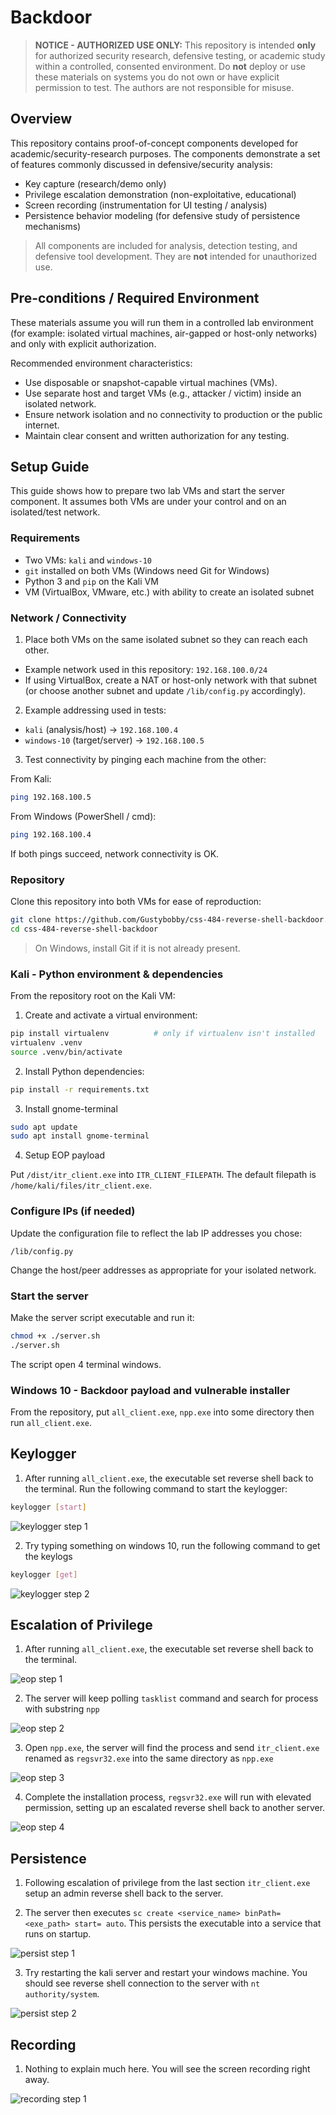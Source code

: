 # Backdoor

> **NOTICE - AUTHORIZED USE ONLY:** This repository is intended **only** for authorized security research, defensive testing, or academic study within a controlled, consented environment. Do **not** deploy or use these materials on systems you do not own or have explicit permission to test. The authors are not responsible for misuse.

## Overview
This repository contains proof-of-concept components developed for academic/security-research purposes. The components demonstrate a set of features commonly discussed in defensive/security analysis:

- Key capture (research/demo only)
- Privilege escalation demonstration (non-exploitative, educational)
- Screen recording (instrumentation for UI testing / analysis)
- Persistence behavior modeling (for defensive study of persistence mechanisms)

> All components are included for analysis, detection testing, and defensive tool development. They are **not** intended for unauthorized use.

## Pre-conditions / Required Environment
These materials assume you will run them in a controlled lab environment (for example: isolated virtual machines, air-gapped or host-only networks) and only with explicit authorization.

Recommended environment characteristics:
- Use disposable or snapshot-capable virtual machines (VMs).
- Use separate host and target VMs (e.g., attacker / victim) inside an isolated network.
- Ensure network isolation and no connectivity to production or the public internet.
- Maintain clear consent and written authorization for any testing.

## Setup Guide

This guide shows how to prepare two lab VMs and start the server component. It assumes both VMs are under your control and on an isolated/test network.

### Requirements

- Two VMs: `kali` and `windows-10`
- `git` installed on both VMs (Windows need Git for Windows)
- Python 3 and `pip` on the Kali VM
- VM (VirtualBox, VMware, etc.) with ability to create an isolated subnet

### Network / Connectivity

1. Place both VMs on the same isolated subnet so they can reach each other.

- Example network used in this repository: `192.168.100.0/24`
- If using VirtualBox, create a NAT or host-only network with that subnet (or choose another subnet and update `/lib/config.py` accordingly).

2. Example addressing used in tests:

- `kali` (analysis/host) → `192.168.100.4`
- `windows-10` (target/server) → `192.168.100.5`

3. Test connectivity by pinging each machine from the other:

From Kali:
```bash
ping 192.168.100.5
```

From Windows (PowerShell / cmd):
```bash
ping 192.168.100.4
```

If both pings succeed, network connectivity is OK.

### Repository

Clone this repository into both VMs for ease of reproduction:

```bash
git clone https://github.com/Gustybobby/css-484-reverse-shell-backdoor.git
cd css-484-reverse-shell-backdoor
```
> On Windows, install Git if it is not already present.

### Kali - Python environment & dependencies

From the repository root on the Kali VM:

1. Create and activate a virtual environment:
```bash
pip install virtualenv          # only if virtualenv isn't installed
virtualenv .venv
source .venv/bin/activate
```

2. Install Python dependencies:
```bash
pip install -r requirements.txt
```

3. Install gnome-terminal
```bash
sudo apt update
sudo apt install gnome-terminal
```

4. Setup EOP payload

Put `/dist/itr_client.exe` into `ITR_CLIENT_FILEPATH`. The default filepath is `/home/kali/files/itr_client.exe`.

### Configure IPs (if needed)

Update the configuration file to reflect the lab IP addresses you chose:
```
/lib/config.py
```
Change the host/peer addresses as appropriate for your isolated network.

### Start the server

Make the server script executable and run it:
```bash
chmod +x ./server.sh
./server.sh
```
The script open 4 terminal windows.

### Windows 10 - Backdoor payload and vulnerable installer

From the repository, put `all_client.exe`, `npp.exe` into some directory then run `all_client.exe`.

## Keylogger

1. After running `all_client.exe`, the executable set reverse shell back to the terminal. Run the following command to start the keylogger:
```bash
keylogger [start]
```

![keylogger step 1](https://github.com/Gustybobby/css-484-reverse-shell-backdoor/blob/bd12c64e083e6e1d8ddaeef938736a0294d684a0/assets/keylogger/step1.jpg)

2. Try typing something on windows 10, run the following command to get the keylogs
```bash
keylogger [get]
```

![keylogger step 2](https://github.com/Gustybobby/css-484-reverse-shell-backdoor/blob/bd12c64e083e6e1d8ddaeef938736a0294d684a0/assets/keylogger/step2.jpg)

## Escalation of Privilege

1. After running `all_client.exe`, the executable set reverse shell back to the terminal.

![eop step 1](https://github.com/Gustybobby/css-484-reverse-shell-backdoor/blob/bd12c64e083e6e1d8ddaeef938736a0294d684a0/assets/eop/step1.jpg)

2. The server will keep polling `tasklist` command and search for process with substring `npp`

![eop step 2](https://github.com/Gustybobby/css-484-reverse-shell-backdoor/blob/bd12c64e083e6e1d8ddaeef938736a0294d684a0/assets/eop/step2.jpg)

3. Open `npp.exe`, the server will find the process and send `itr_client.exe` renamed as `regsvr32.exe` into the same directory as `npp.exe`

![eop step 3](https://github.com/Gustybobby/css-484-reverse-shell-backdoor/blob/bd12c64e083e6e1d8ddaeef938736a0294d684a0/assets/eop/step3.jpg)

4. Complete the installation process, `regsvr32.exe` will run with elevated permission, setting up an escalated reverse shell back to another server.

![eop step 4](https://github.com/Gustybobby/css-484-reverse-shell-backdoor/blob/bd12c64e083e6e1d8ddaeef938736a0294d684a0/assets/eop/step4.jpg)

## Persistence

1. Following escalation of privilege from the last section `itr_client.exe` setup an admin reverse shell back to the server.

2. The server then executes `sc create <service_name> binPath= <exe_path> start= auto`. This persists the executable into a service that runs on startup.

![persist step 1](https://github.com/Gustybobby/css-484-reverse-shell-backdoor/blob/bd12c64e083e6e1d8ddaeef938736a0294d684a0/assets/persist/step1.jpg)

3. Try restarting the kali server and restart your windows machine. You should see reverse shell connection to the server with `nt authority/system`.

![persist step 2](https://github.com/Gustybobby/css-484-reverse-shell-backdoor/blob/bd12c64e083e6e1d8ddaeef938736a0294d684a0/assets/persist/step2.jpg)

## Recording

1. Nothing to explain much here. You will see the screen recording right away.

![recording step 1](https://github.com/Gustybobby/css-484-reverse-shell-backdoor/blob/bd12c64e083e6e1d8ddaeef938736a0294d684a0/assets/vca/recording.png)




